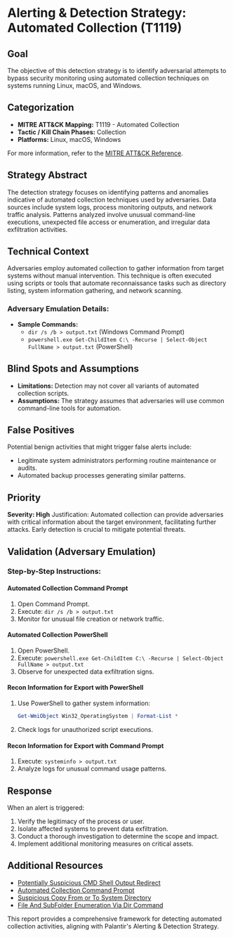 # Alerting & Detection Strategy: Automated Collection (T1119)

## Goal
The objective of this detection strategy is to identify adversarial attempts to bypass security monitoring using automated collection techniques on systems running Linux, macOS, and Windows.

## Categorization
- **MITRE ATT&CK Mapping:** T1119 - Automated Collection
- **Tactic / Kill Chain Phases:** Collection
- **Platforms:** Linux, macOS, Windows

For more information, refer to the [MITRE ATT&CK Reference](https://attack.mitre.org/techniques/T1119).

## Strategy Abstract
The detection strategy focuses on identifying patterns and anomalies indicative of automated collection techniques used by adversaries. Data sources include system logs, process monitoring outputs, and network traffic analysis. Patterns analyzed involve unusual command-line executions, unexpected file access or enumeration, and irregular data exfiltration activities.

## Technical Context
Adversaries employ automated collection to gather information from target systems without manual intervention. This technique is often executed using scripts or tools that automate reconnaissance tasks such as directory listing, system information gathering, and network scanning.

### Adversary Emulation Details:
- **Sample Commands:**
  - `dir /s /b > output.txt` (Windows Command Prompt)
  - `powershell.exe Get-ChildItem C:\ -Recurse | Select-Object FullName > output.txt` (PowerShell)

## Blind Spots and Assumptions
- **Limitations:** Detection may not cover all variants of automated collection scripts.
- **Assumptions:** The strategy assumes that adversaries will use common command-line tools for automation.

## False Positives
Potential benign activities that might trigger false alerts include:
- Legitimate system administrators performing routine maintenance or audits.
- Automated backup processes generating similar patterns.

## Priority
**Severity: High**
Justification: Automated collection can provide adversaries with critical information about the target environment, facilitating further attacks. Early detection is crucial to mitigate potential threats.

## Validation (Adversary Emulation)
### Step-by-Step Instructions:

#### Automated Collection Command Prompt
1. Open Command Prompt.
2. Execute: `dir /s /b > output.txt`
3. Monitor for unusual file creation or network traffic.

#### Automated Collection PowerShell
1. Open PowerShell.
2. Execute: `powershell.exe Get-ChildItem C:\ -Recurse | Select-Object FullName > output.txt`
3. Observe for unexpected data exfiltration signs.

#### Recon Information for Export with PowerShell
1. Use PowerShell to gather system information:
   ```powershell
   Get-WmiObject Win32_OperatingSystem | Format-List *
   ```
2. Check logs for unauthorized script executions.

#### Recon Information for Export with Command Prompt
1. Execute: `systeminfo > output.txt`
2. Analyze logs for unusual command usage patterns.

## Response
When an alert is triggered:
1. Verify the legitimacy of the process or user.
2. Isolate affected systems to prevent data exfiltration.
3. Conduct a thorough investigation to determine the scope and impact.
4. Implement additional monitoring measures on critical assets.

## Additional Resources
- [Potentially Suspicious CMD Shell Output Redirect](https://example.com/cmd-suspicious-output)
- [Automated Collection Command Prompt](https://example.com/automated-collection-cmd)
- [Suspicious Copy From or To System Directory](https://example.com/suspicious-copy-system-directory)
- [File And SubFolder Enumeration Via Dir Command](https://example.com/file-subfolder-enumeration)

This report provides a comprehensive framework for detecting automated collection activities, aligning with Palantir's Alerting & Detection Strategy.